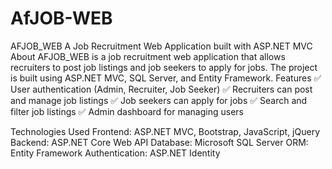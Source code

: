# AfJOB-WEB
AFJOB_WEB
A Job Recruitment Web Application built with ASP.NET MVC
About
AFJOB_WEB is a job recruitment web application that allows recruiters to post job listings and job seekers to apply for jobs. The project is built using ASP.NET MVC, SQL Server, and Entity Framework.
Features
✅ User authentication (Admin, Recruiter, Job Seeker)
✅ Recruiters can post and manage job listings
✅ Job seekers can apply for jobs
✅ Search and filter job listings
✅ Admin dashboard for managing users

Technologies Used
Frontend: ASP.NET MVC, Bootstrap, JavaScript, jQuery
Backend: ASP.NET Core Web API
Database: Microsoft SQL Server
ORM: Entity Framework
Authentication: ASP.NET Identity
